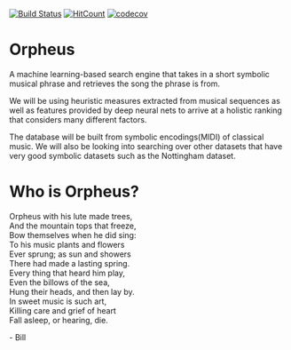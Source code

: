 [![Build Status](https://travis-ci.com/harishk1908/orpheus.png?branch=master)](https://travis-ci.com/harishk1908/orpheus)
[![HitCount](http://hits.dwyl.com/harishk1908/orpheus.svg)](http://hits.dwyl.com/harishk1908/orpheus)
[![codecov](https://codecov.io/gh/harishk1908/orpheus/branch/master/graph/badge.svg)](https://codecov.io/gh/harishk1908/orpheus)

# Orpheus
A machine learning-based search engine that takes in a short symbolic musical phrase and retrieves the song the phrase is from.

We will be using heuristic measures extracted from musical sequences as well as features provided by deep neural nets to 
arrive at a holistic ranking that considers many different factors. 

The database will be built from symbolic encodings(MIDI) of classical music. We will also be looking into searching over
other datasets that have very good symbolic datasets such as the Nottingham dataset.



# Who is Orpheus?

Orpheus with his lute made trees,  
And the mountain tops that freeze,  
Bow themselves when he did sing:  
To his music plants and flowers  
Ever sprung; as sun and showers  
There had made a lasting spring.  
Every thing that heard him play,  
Even the billows of the sea,  
Hung their heads, and then lay by.  
In sweet music is such art,  
Killing care and grief of heart  
Fall asleep, or hearing, die.

\- Bill
